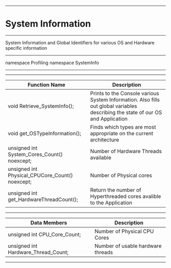 
___
# System Information
___

System Information and Global Identifiers for various OS and Hardware specific information
___
namespace Profiling
namespace SystemInfo
___


___

 Function Name | Description
-------------------|----------------
void Retrieve_SystemInfo();	|	Prints to the Console various System Information. Also fills out global variables describing the state of our OS and Application 
void get_OSTypeInformation(); |  Finds which types are most appropriate on the current architecture
unsigned int System_Cores_Count() noexcept; | Number of Hardware Threads available  
unsigned int Physical_CPUCore_Count() noexcept;|  Number of Physical cores 
unsigned int get_HardwareThreadCount(); |  Return the number of Hyperthreaded cores avalible to the Application

___
 
  Data Members | Description
 --------------|----------------------
unsigned int CPU_Core_Count;| Number of Physical CPU Cores
unsigned int Hardware_Thread_Count;| Number of usable hardware threads

___